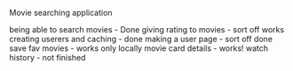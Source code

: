 Movie searching application

being able to search movies - Done
giving rating to movies - sort off works
creating userers and caching - done 
making a user page - sort off done
save fav movies - works only locally 
movie card details - works!
watch history - not finished
